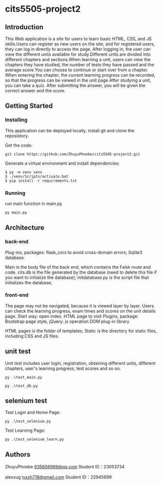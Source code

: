 # cits5505-project2

## Introduction
This Web application is a site for users to learn basic HTML, CSS, and JS skills.Users can register as new users on the site, and for registered users, they can log in directly to access the page.
After logging in, the user can view the different units available for study.Different units are divided into different chapters and sections.When learning a unit, users can view the chapters they have studied, the number of tests they have passed and the average score.You can choose to continue or start over from a chapter.
When entering the chapter, the current learning progress can be recorded, so that the progress can be viewed in the unit page.After studying a unit, you can take a quiz. After submitting the answer, you will be given the correct answer and the score.

## Getting Started
### Installing
This application can be deployed locally, install git and clone the reposistory.

Get the code:
```git
git clone https://github.com/ZhuyuPhoebe/cits5505-project2.git
```

Generate a virtual environment and install dependencies:
```
$ py -m venv venv
$ ./venv/Scripts/activate.bat
$ pip install -r requirements.txt
```

### Running
run main function in main.py
```python
py main.py
```

## Architecture
### back-end
Plug-ins, packages: flask_cors to avoid cross-domain errors; Sqlite3 database.

Main is the body file of the back end, which contains the Falsk route and code.
cits.db is the file generated by the database (need to delete this file if you want to initialize the database);
initdatabase.py is the script file that initializes the database;

### front-end
The page may not be navigated, because it is viewed layer by layer. Users can check the learning progress, exam times and scores on the unit details page.
Start way: open index. HTML page to visit
Plugins, package: Bootstrap page style, jQuery: js operation DOM plug-in library

HTML pages is the folder of templates; Static is the directory for static files, including CSS and JS files.

## unit test
Unit test includes user login, registration, obtaining different units, different chapters, user's learning progress, test scores and so on.

```
py .\test_main.py
```


```
py .\test_db.py
```


## selenium test
Test Login and Home Page:
```
py .\test_selenium.py
```


Test Learning Page:
```
py .\test_selenium_learn.py
```

## Authors

ZhuyuPhoebe 635608969@qq.com  Student ID：23053734

alexxug lyxxh718@gmail.com  Student ID：22945699
